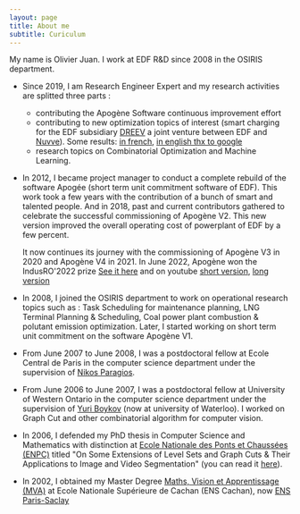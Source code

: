 ```yaml
---
layout: page
title: About me
subtitle: Curiculum
---
```


My name is Olivier Juan. I work at EDF R&D since 2008 in the OSIRIS department.

- Since 2019, I am Research Engineer Expert and my research activities are splitted three parts :
  - contributing the Apogène Software continuous improvement effort
  - contributing to new optimization topics of interest (smart charging for the EDF subsidiary [DREEV](https://www.dreev.com) a joint venture between EDF and [Nuvve](https://www.nuvve.com)). Some results: [in french](https://www.rte-france.com/actualites/vehicules-electriques-equilibrage-systeme-electrique), [in english thx to google](https://www-rte--france-com.translate.goog/actualites/vehicules-electriques-equilibrage-systeme-electrique?_x_tr_sl=fr&_x_tr_tl=en&_x_tr_hl=fr&_x_tr_pto=wapp)
  - research topics on Combinatorial Optimization and Machine Learning.
- In 2012, I became project manager to conduct a complete rebuild of the software Apogée (short term unit commitment software of EDF). This work took a few years with the contribution of a bunch of smart and talented people. And in 2018, past and current contributors gathered to celebrate the successful commissioning of Apogène V2. This new version improved the overall operating cost of powerplant of EDF by a few percent.

    It now continues its journey with the commissioning of Apogène V3 in 2020 and Apogène V4 in 2021. In June 2022, Apogène won the IndusRO'2022 prize [See it here](https://www.linkedin.com/feed/update/urn:li:activity:6962864243234742273/) and on youtube [short version](https://www.youtube.com/watch?v=WJRD5C2Kjug&ab_channel=ROADEF), [long version](https://www.youtube.com/watch?v=tBM6r-B8H8o&ab_channel=ROADEF)
- In 2008, I joined the OSIRIS department to work on operational research topics such as : Task Scheduling for maintenance planning, LNG Terminal Planning & Scheduling, Coal power plant combustion & polutant emission optimization. Later, I started working on short term unit commitment on the software Apogène V1. 
- From June 2007 to June 2008, I was a postdoctoral fellow at Ecole Central de Paris in the computer science department under the supervision of [Nikos Paragios](http://cvn.ecp.fr/personnel/nikos).
- From June 2006 to June 2007, I was a postdoctoral fellow at University of Western Ontario in the computer science department under the supervision of [Yuri Boykov](https://cs.uwaterloo.ca/~yboykov/) (now at university of Waterloo). I worked on Graph Cut and other combinatorial algorithm for computer vision.
- In 2006, I defended my PhD thesis in Computer Science and Mathematics with distinction at [Ecole Nationale des Ponts et Chaussées (ENPC)](https://www.enpc.fr) titled "On Some Extensions of Level Sets and Graph Cuts & Their Applications to Image and Video Segmentation" (you can read it [here](https://pastel.archives-ouvertes.fr/pastel-00001855/document)).
- In 2002, I obtained my Master Degree [Maths, Vision et Apprentissage (MVA)](https://www.master-mva.com/) at Ecole Nationale Supérieure de Cachan (ENS Cachan), now [ENS Paris-Saclay](https://ens-paris-saclay.fr/)
